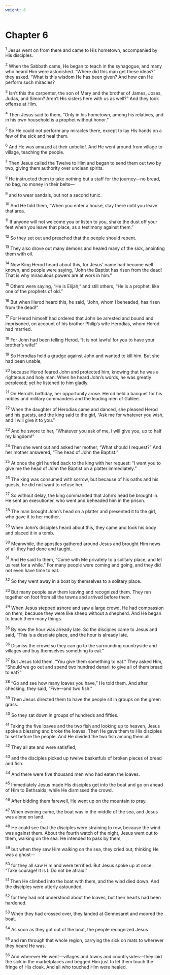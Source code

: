 ```yaml
---
weight: 6
---
```


# Chapter 6

<sup>1</sup> Jesus went on from there and came to His hometown, accompanied by His disciples. 

<sup>2</sup> When the Sabbath came, He began to teach in the synagogue, and many who heard Him were astonished. “Where did this man get these ideas?” they asked. “What is this wisdom He has been given? And how can He perform such miracles? 

<sup>3</sup> Isn’t this the carpenter, the son of Mary and the brother of James, Joses, Judas, and Simon? Aren’t His sisters here with us as well?” And they took offense at Him. 

<sup>4</sup> Then Jesus said to them, “Only in his hometown, among his relatives, and in his own household is a prophet without honor.” 

<sup>5</sup> So He could not perform any miracles there, except to lay His hands on a few of the sick and heal them. 

<sup>6</sup> And He was amazed at their unbelief. And He went around from village to village, teaching the people. 

<sup>7</sup> Then Jesus called the Twelve to Him and began to send them out two by two, giving them authority over unclean spirits. 

<sup>8</sup> He instructed them to take nothing but a staff for the journey—no bread, no bag, no money in their belts— 

<sup>9</sup> and to wear sandals, but not a second tunic. 

<sup>10</sup> And He told them, “When you enter a house, stay there until you leave that area. 

<sup>11</sup> If anyone will not welcome you or listen to you, shake the dust off your feet when you leave that place, as a testimony against them.” 

<sup>12</sup> So they set out and preached that the people should repent. 

<sup>13</sup> They also drove out many demons and healed many of the sick, anointing them with oil. 

<sup>14</sup> Now King Herod heard about this, for Jesus’ name had become well known, and people were saying, “John the Baptist has risen from the dead! That is why miraculous powers are at work in him.” 

<sup>15</sup> Others were saying, “He is Elijah,” and still others, “He is a prophet, like one of the prophets of old.” 

<sup>16</sup> But when Herod heard this, he said, “John, whom I beheaded, has risen from the dead!” 

<sup>17</sup> For Herod himself had ordered that John be arrested and bound and imprisoned, on account of his brother Philip’s wife Herodias, whom Herod had married. 

<sup>18</sup> For John had been telling Herod, “It is not lawful for you to have your brother’s wife!” 

<sup>19</sup> So Herodias held a grudge against John and wanted to kill him. But she had been unable, 

<sup>20</sup> because Herod feared John and protected him, knowing that he was a righteous and holy man. When he heard John’s words, he was greatly perplexed; yet he listened to him gladly. 

<sup>21</sup> On Herod’s birthday, her opportunity arose. Herod held a banquet for his nobles and military commanders and the leading men of Galilee. 

<sup>22</sup> When the daughter of Herodias came and danced, she pleased Herod and his guests, and the king said to the girl, “Ask me for whatever you wish, and I will give it to you.” 

<sup>23</sup> And he swore to her, “Whatever you ask of me, I will give you, up to half my kingdom!” 

<sup>24</sup> Then she went out and asked her mother, “What should I request?” And her mother answered, “The head of John the Baptist.” 

<sup>25</sup> At once the girl hurried back to the king with her request: “I want you to give me the head of John the Baptist on a platter immediately.” 

<sup>26</sup> The king was consumed with sorrow, but because of his oaths and his guests, he did not want to refuse her. 

<sup>27</sup> So without delay, the king commanded that John’s head be brought in. He sent an executioner, who went and beheaded him in the prison. 

<sup>28</sup> The man brought John’s head on a platter and presented it to the girl, who gave it to her mother. 

<sup>29</sup> When John’s disciples heard about this, they came and took his body and placed it in a tomb. 

<sup>30</sup> Meanwhile, the apostles gathered around Jesus and brought Him news of all they had done and taught. 

<sup>31</sup> And He said to them, “Come with Me privately to a solitary place, and let us rest for a while.” For many people were coming and going, and they did not even have time to eat. 

<sup>32</sup> So they went away in a boat by themselves to a solitary place. 

<sup>33</sup> But many people saw them leaving and recognized them. They ran together on foot from all the towns and arrived before them. 

<sup>34</sup> When Jesus stepped ashore and saw a large crowd, He had compassion on them, because they were like sheep without a shepherd. And He began to teach them many things. 

<sup>35</sup> By now the hour was already late. So the disciples came to Jesus and said, “This is a desolate place, and the hour is already late. 

<sup>36</sup> Dismiss the crowd so they can go to the surrounding countryside and villages and buy themselves something to eat.” 

<sup>37</sup> But Jesus told them, “You give them something to eat.” They asked Him, “Should we go out and spend two hundred denarii to give all of them bread to eat?” 

<sup>38</sup> “Go and see how many loaves you have,” He told them. And after checking, they said, “Five—and two fish.” 

<sup>39</sup> Then Jesus directed them to have the people sit in groups on the green grass. 

<sup>40</sup> So they sat down in groups of hundreds and fifties. 

<sup>41</sup> Taking the five loaves and the two fish and looking up to heaven, Jesus spoke a blessing and broke the loaves. Then He gave them to His disciples to set before the people. And He divided the two fish among them all. 

<sup>42</sup> They all ate and were satisfied, 

<sup>43</sup> and the disciples picked up twelve basketfuls of broken pieces of bread and fish. 

<sup>44</sup> And there were five thousand men who had eaten the loaves. 

<sup>45</sup> Immediately Jesus made His disciples get into the boat and go on ahead of Him to Bethsaida, while He dismissed the crowd. 

<sup>46</sup> After bidding them farewell, He went up on the mountain to pray. 

<sup>47</sup> When evening came, the boat was in the middle of the sea, and Jesus was alone on land. 

<sup>48</sup> He could see that the disciples were straining to row, because the wind was against them. About the fourth watch of the night, Jesus went out to them, walking on the sea. He intended to pass by them, 

<sup>49</sup> but when they saw Him walking on the sea, they cried out, thinking He was a ghost— 

<sup>50</sup> for they all saw Him and were terrified. But Jesus spoke up at once: “Take courage! It is I. Do not be afraid.” 

<sup>51</sup> Then He climbed into the boat with them, and the wind died down. And the disciples were utterly astounded, 

<sup>52</sup> for they had not understood about the loaves, but their hearts had been hardened. 

<sup>53</sup> When they had crossed over, they landed at Gennesaret and moored the boat. 

<sup>54</sup> As soon as they got out of the boat, the people recognized Jesus 

<sup>55</sup> and ran through that whole region, carrying the sick on mats to wherever they heard He was. 

<sup>56</sup> And wherever He went—villages and towns and countrysides—they laid the sick in the marketplaces and begged Him just to let them touch the fringe of His cloak. And all who touched Him were healed. 


